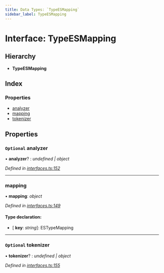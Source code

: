 ```yaml
---
title: Data Types: `TypeESMapping`
sidebar_label: TypeESMapping
---
```


# Interface: TypeESMapping

## Hierarchy

* **TypeESMapping**

## Index

### Properties

* [analyzer](typeesmapping.md#optional-analyzer)
* [mapping](typeesmapping.md#mapping)
* [tokenizer](typeesmapping.md#optional-tokenizer)

## Properties

### `Optional` analyzer

• **analyzer**? : *undefined | object*

*Defined in [interfaces.ts:152](https://github.com/terascope/teraslice/blob/f95bb5556/packages/data-types/src/interfaces.ts#L152)*

___

###  mapping

• **mapping**: *object*

*Defined in [interfaces.ts:149](https://github.com/terascope/teraslice/blob/f95bb5556/packages/data-types/src/interfaces.ts#L149)*

#### Type declaration:

* \[ **key**: *string*\]: ESTypeMapping

___

### `Optional` tokenizer

• **tokenizer**? : *undefined | object*

*Defined in [interfaces.ts:155](https://github.com/terascope/teraslice/blob/f95bb5556/packages/data-types/src/interfaces.ts#L155)*
